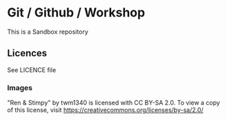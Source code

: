# Git / Github / Workshop
This is a Sandbox repository

## Licences
See LICENCE file

### Images
"Ren & Stimpy" by twm1340 is licensed with CC BY-SA 2.0. To view a copy of this license, visit https://creativecommons.org/licenses/by-sa/2.0/

